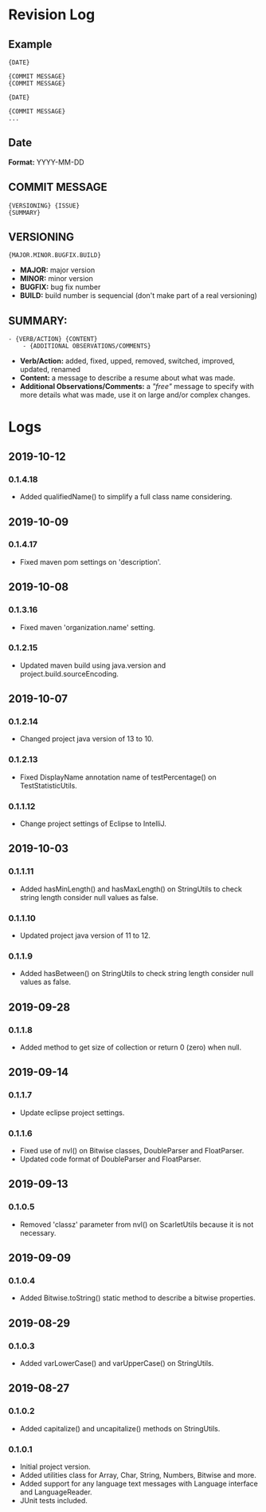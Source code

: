 # Revision Log

## Example

```
{DATE}

{COMMIT MESSAGE}
{COMMIT MESSAGE}

{DATE}

{COMMIT MESSAGE}
...
```

## Date

**Format:** YYYY-MM-DD

## COMMIT MESSAGE

```
{VERSIONING} {ISSUE}
{SUMMARY}
```

## VERSIONING

```
{MAJOR.MINOR.BUGFIX.BUILD}
```

- **MAJOR:** major version
- **MINOR:** minor version
- **BUGFIX:** bug fix number
- **BUILD:** build number is sequencial (don't make part of a real versioning)

## SUMMARY:

```
- {VERB/ACTION} {CONTENT}
	- {ADDITIONAL OBSERVATIONS/COMMENTS}
```

- **Verb/Action:** added, fixed, upped, removed, switched, improved, updated, renamed
- **Content:** a message to describe a resume about what was made.
- **Additional Observations/Comments:** a *"free"* message to specify with more details what was made, use it on large and/or complex changes.

# Logs

## 2019-10-12

### 0.1.4.18
- Added qualifiedName() to simplify a full class name considering.

## 2019-10-09

### 0.1.4.17
- Fixed maven pom settings on 'description'.

## 2019-10-08

### 0.1.3.16
- Fixed maven 'organization.name' setting.

### 0.1.2.15
- Updated maven build using java.version and project.build.sourceEncoding.

## 2019-10-07

### 0.1.2.14
- Changed project java version of 13 to 10.

### 0.1.2.13
- Fixed DisplayName annotation name of testPercentage() on TestStatisticUtils.

### 0.1.1.12
- Change project settings of Eclipse to IntelliJ.

## 2019-10-03

### 0.1.1.11
- Added hasMinLength() and hasMaxLength() on StringUtils to check string length consider null values as false.

### 0.1.1.10
- Updated project java version of 11 to 12.

### 0.1.1.9
- Added hasBetween() on StringUtils to check string length consider null values as false.

## 2019-09-28

### 0.1.1.8
- Added method to get size of collection or return 0 (zero) when null.

## 2019-09-14

### 0.1.1.7
- Update eclipse project settings.

### 0.1.1.6
- Fixed use of nvl() on Bitwise classes, DoubleParser and FloatParser.
- Updated code format of DoubleParser and FloatParser.

## 2019-09-13

### 0.1.0.5
- Removed 'classz' parameter from nvl() on ScarletUtils because it is not necessary.

## 2019-09-09

### 0.1.0.4
- Added Bitwise.toString() static method to describe a bitwise properties.

## 2019-08-29

### 0.1.0.3
- Added varLowerCase() and varUpperCase() on StringUtils.

## 2019-08-27

### 0.1.0.2
- Added capitalize() and uncapitalize() methods on StringUtils.

### 0.1.0.1
- Initial project version.
- Added utilities class for Array, Char, String, Numbers, Bitwise and more.
- Added support for any language text messages with Language interface and LanguageReader.
- JUnit tests included.